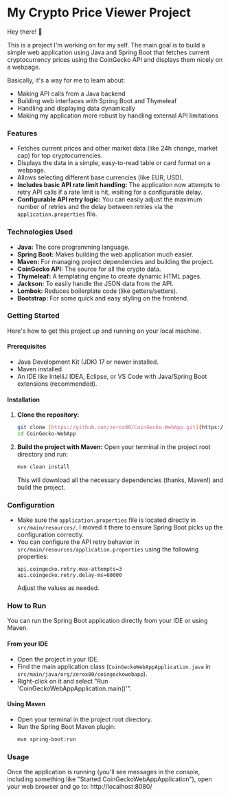 # My Crypto Price Viewer Project

Hey there! 👋

This is a project I'm working on for my self. The main goal is to build a simple web application using Java and Spring Boot that fetches current cryptocurrency prices using the CoinGecko API and displays them nicely on a webpage.

Basically, it's a way for me to learn about:
- Making API calls from a Java backend
- Building web interfaces with Spring Boot and Thymeleaf
- Handling and displaying data dynamically
- Making my application more robust by handling external API limitations

### Features

- Fetches current prices and other market data (like 24h change, market cap) for top cryptocurrencies.
- Displays the data in a simple, easy-to-read table or card format on a webpage.
- Allows selecting different base currencies (like EUR, USD).
- **Includes basic API rate limit handling:** The application now attempts to retry API calls if a rate limit is hit, waiting for a configurable delay.
- **Configurable API retry logic:** You can easily adjust the maximum number of retries and the delay between retries via the `application.properties` file.

### Technologies Used

- **Java:** The core programming language.
- **Spring Boot:** Makes building the web application much easier.
- **Maven:** For managing project dependencies and building the project.
- **CoinGecko API:** The source for all the crypto data.
- **Thymeleaf:** A templating engine to create dynamic HTML pages.
- **Jackson:** To easily handle the JSON data from the API.
- **Lombok:** Reduces boilerplate code (like getters/setters).
- **Bootstrap:** For some quick and easy styling on the frontend.

### Getting Started

Here's how to get this project up and running on your local machine.

#### Prerequisites

- Java Development Kit (JDK) 17 or newer installed.
- Maven installed.
- An IDE like IntelliJ IDEA, Eclipse, or VS Code with Java/Spring Boot extensions (recommended).

#### Installation

1.  **Clone the repository:**
    ```bash
    git clone [https://github.com/zerox80/CoinGecko-WebApp.git](https://github.com/zerox80/CoinGecko-WebApp.git)
    cd CoinGecko-WebApp
    ```
2.  **Build the project with Maven:**
    Open your terminal in the project root directory and run:
    ```bash
    mvn clean install
    ```
    This will download all the necessary dependencies (thanks, Maven!) and build the project.

### Configuration

- Make sure the `application.properties` file is located directly in `src/main/resources/`. I moved it there to ensure Spring Boot picks up the configuration correctly.
- You can configure the API retry behavior in `src/main/resources/application.properties` using the following properties:
    ```properties
    api.coingecko.retry.max-attempts=3
    api.coingecko.retry.delay-ms=60000
    ```
    Adjust the values as needed.

### How to Run

You can run the Spring Boot application directly from your IDE or using Maven.

#### From your IDE

- Open the project in your IDE.
- Find the main application class (`CoinGeckoWebAppApplication.java` in `src/main/java/org/zerox80/coingeckowebapp`).
- Right-click on it and select "Run 'CoinGeckoWebAppApplication.main()'".

#### Using Maven

- Open your terminal in the project root directory.
- Run the Spring Boot Maven plugin:
    ```bash
    mvn spring-boot:run
    ```

### Usage

Once the application is running (you'll see messages in the console, including something like "Started CoinGeckoWebAppApplication"), open your web browser and go to: http://localhost:8080/
